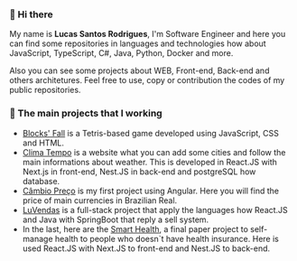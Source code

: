 ### 👋 Hi there


My name is **Lucas Santos Rodrigues**, I'm Software Engineer and here you can find some repositories in languages and technologies how about JavaScript, TypeScript, C#, Java, Python, Docker and more.

Also you can see some projects about WEB, Front-end, Back-end and others architetures. Feel free to use, copy or contribution the codes of my public repositories.

### 🔧 The main projects that I working 

- <a href="https://github.com/LuSrodri/blocksfall">Blocks' Fall</a> is a Tetris-based game developed using JavaScript, CSS and HTML.
- <a href="https://github.com/LuSrodri/climatempo">Clima Tempo</a> is a website what you can add some cities and follow the main informations about weather. This is developed in React.JS with Next.js in front-end, Nest.JS in back-end and postgreSQL how database.
- <a href="https://github.com/LuSrodri/cambio-preco">Câmbio Preço</a> is my first project using Angular. Here you will find the price of main currencies in Brazilian Real.
- <a href="https://github.com/LuSrodri/fullstack-React-Spring-LuVendas">LuVendas</a> is a full-stack project that apply the languages how React.JS and Java with SpringBoot that reply a sell system.
- In the last, here are the <a href="https://github.com/Smart-Health-Organization">Smart Health</a>, a final paper project to self-manage health to people who doesn`t have health insurance. Here is used React.JS with Next.JS to front-end and Nest.JS to back-end.
